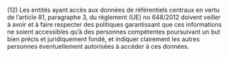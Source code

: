 (12) Les entités ayant accès aux données de référentiels centraux en vertu de l’article 81, paragraphe 3, du règlement (UE) no 648/2012 doivent veiller à avoir et à faire respecter des politiques garantissant que ces informations ne soient accessibles qu’à des personnes compétentes poursuivant un but bien précis et juridiquement fondé, et indiquer clairement les autres personnes éventuellement autorisées à accéder à ces données.